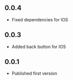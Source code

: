 ## 0.0.4

* Fixed dependencies for IOS

## 0.0.3

* Added back button for IOS

## 0.0.1

* Published first version
